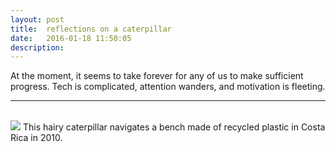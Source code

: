 ```yaml
---
layout: post
title:  reflections on a caterpillar
date:   2016-01-18 11:50:05
description: 
---
```

At the moment, it seems to take forever for any of us to make sufficient progress. Tech is complicated, attention wanders, and motivation is fleeting. 
<hr>
<br/>


<div class="img_row">
	<img class="col three" src="{{ site.baseurl }}/img/caterpillar.JPG” alt=“brown caterpiller moving long the top and side of a bench“ title=“caterpillar on bench”</img>
</div>
<div class="col three caption">
	This hairy caterpillar navigates a bench made of recycled plastic in Costa Rica in 2010. 
</div>
